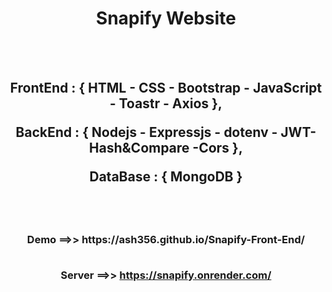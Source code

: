 
<h1 align="center"> 
  Snapify Website
</h1>
<br/>
<br/>
 
<h2 align="center"> 

FrontEnd : { HTML - CSS - Bootstrap - JavaScript - Toastr - Axios },

BackEnd : { Nodejs - Expressjs - dotenv - JWT- Hash&Compare -Cors },

DataBase : { MongoDB }

</h2>

<br/>
<br/>

<h3 align="center"> 
 Demo ==>> https://ash356.github.io/Snapify-Front-End/
<br/>
<br/>

Server ==>> https://snapify.onrender.com/
</h3>
<br/>
<br/>




